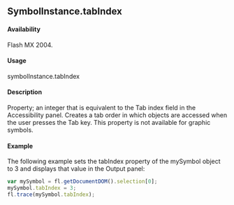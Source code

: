## SymbolInstance.tabIndex

#### Availability

Flash MX 2004.

#### Usage

symbolInstance.tabIndex

#### Description

Property; an integer that is equivalent to the Tab index field in the Accessibility panel. Creates a tab order in which objects are accessed when the user presses the Tab key. This property is not available for graphic symbols.

#### Example

The following example sets the tabIndex property of the mySymbol object to 3 and displays that value in the Output panel:

```javascript
var mySymbol = fl.getDocumentDOM().selection[0]; 
mySymbol.tabIndex = 3; 
fl.trace(mySymbol.tabIndex);

```
